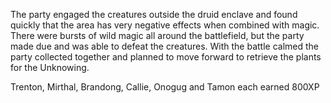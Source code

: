 The party engaged the creatures outside the druid enclave and found quickly that the area has very negative effects when combined with magic.  There were bursts of wild magic all around the battlefield, but the party made due and was able to defeat the creatures.  With the battle calmed the party collected together and planned to move forward to retrieve the plants for the Unknowing.


Trenton, Mirthal, Brandong, Callie, Onogug and Tamon each earned 800XP
